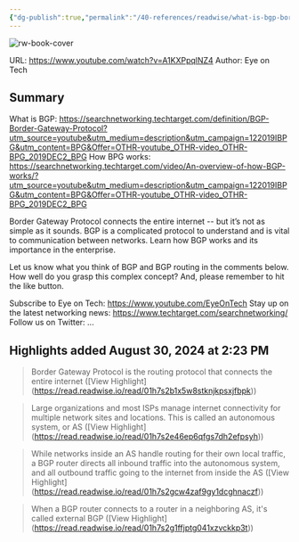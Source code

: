 ```yaml
---
{"dg-publish":true,"permalink":"/40-references/readwise/what-is-bgp-border-gateway-protocol-an-introduction/","tags":["rw/articles"]}
---
```


![rw-book-cover](https://i.ytimg.com/vi/A1KXPpqlNZ4/maxresdefault.jpg)
  
URL: https://www.youtube.com/watch?v=A1KXPpqlNZ4
Author: Eye on Tech

## Summary

What is BGP:
https://searchnetworking.techtarget.com/definition/BGP-Border-Gateway-Protocol?utm_source=youtube&utm_medium=description&utm_campaign=122019IBPG&utm_content=BPG&Offer=OTHR-youtube_OTHR-video_OTHR-BPG_2019DEC2_BPG
How BPG works:
https://searchnetworking.techtarget.com/video/An-overview-of-how-BGP-works/?utm_source=youtube&utm_medium=description&utm_campaign=122019IBPG&utm_content=BPG&Offer=OTHR-youtube_OTHR-video_OTHR-BPG_2019DEC2_BPG

Border Gateway Protocol connects the entire internet -- but it’s not as simple as it sounds. BGP is a complicated protocol to understand and is vital to communication between networks. Learn how BGP works and its importance in the enterprise. 

Let us know what you think of BGP and BGP routing in the comments below. How well do you grasp this complex concept? And, please remember to hit the like button.


Subscribe to Eye on Tech: https://www.youtube.com/EyeOnTech
Stay up on the latest networking news: https://www.techtarget.com/searchnetworking/
Follow us on Twitter: ...

## Highlights added August 30, 2024 at 2:23 PM
>Border Gateway Protocol is the routing protocol that connects the entire internet ([View Highlight] (https://read.readwise.io/read/01h7s2b1x5w8stknjkpsxjfbpk))


>Large organizations and most ISPs manage internet connectivity for multiple network sites and locations. This is called an autonomous system, or AS ([View Highlight] (https://read.readwise.io/read/01h7s2e46ep6qfgs7dh2efpsyh))


>While networks inside an AS handle
>routing for their own local traffic, a BGP router directs all inbound traffic into the autonomous system, and all outbound traffic going to the internet from inside the AS ([View Highlight] (https://read.readwise.io/read/01h7s2gcw4zaf9gy1dcghnaczf))


>When a BGP router connects to a router in a neighboring AS, it's called external BGP ([View Highlight] (https://read.readwise.io/read/01h7s2g1ffjptg041xzvckkp3t))


